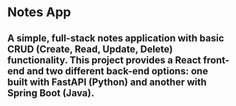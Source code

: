 # Notes App 
## A simple, full-stack notes application with basic CRUD (Create, Read, Update, Delete) functionality. This project provides a React front-end and two different back-end options: one built with FastAPI (Python) and another with Spring Boot (Java).
